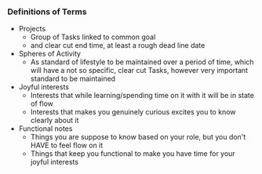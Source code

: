  ### Definitions of Terms
- Projects
	- Group of Tasks linked to common goal 
	- and clear cut end time, at least a rough dead line date
- Spheres of Activity
	- As standard of lifestyle  to be maintained over a period of time, which will have a not so specific, clear cut Tasks, however very important standard to be maintained 
- Joyful interests
	- Interests that while learning/spending time on it with it will be in state of flow
	- Interests that makes you genuinely curious excites you to know clearly about it
- Functional notes
	- Things you are suppose to know based on your role, but you don't HAVE to feel flow on it
	- Things that keep you functional to make you have time for your joyful interests